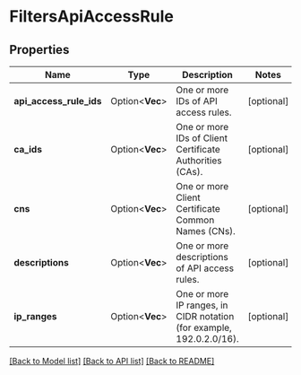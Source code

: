 # FiltersApiAccessRule

## Properties

Name | Type | Description | Notes
------------ | ------------- | ------------- | -------------
**api_access_rule_ids** | Option<**Vec<String>**> | One or more IDs of API access rules. | [optional]
**ca_ids** | Option<**Vec<String>**> | One or more IDs of Client Certificate Authorities (CAs). | [optional]
**cns** | Option<**Vec<String>**> | One or more Client Certificate Common Names (CNs). | [optional]
**descriptions** | Option<**Vec<String>**> | One or more descriptions of API access rules. | [optional]
**ip_ranges** | Option<**Vec<String>**> | One or more IP ranges, in CIDR notation (for example, 192.0.2.0/16). | [optional]

[[Back to Model list]](../README.md#documentation-for-models) [[Back to API list]](../README.md#documentation-for-api-endpoints) [[Back to README]](../README.md)



